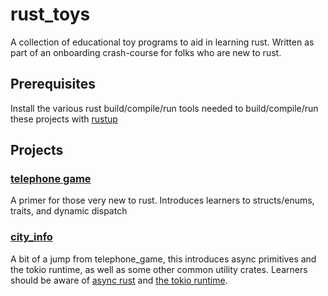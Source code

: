 # rust_toys
A collection of educational toy programs to aid in learning rust. Written as part of an onboarding crash-course for folks who are new to rust. 

## Prerequisites
Install the various rust build/compile/run tools needed to build/compile/run these projects with [rustup](https://rustup.rs/)

## Projects
### [telephone game](./telephone)
A primer for those very new to rust. Introduces learners to structs/enums, traits, and dynamic dispatch

### [city_info](./city_info)
A bit of a jump from telephone_game, this introduces async primitives and the tokio runtime, as well as some other common utility crates. 
Learners should be aware of [async rust](https://rust-lang.github.io/async-book/) and [the tokio runtime](https://tokio.rs/). 
